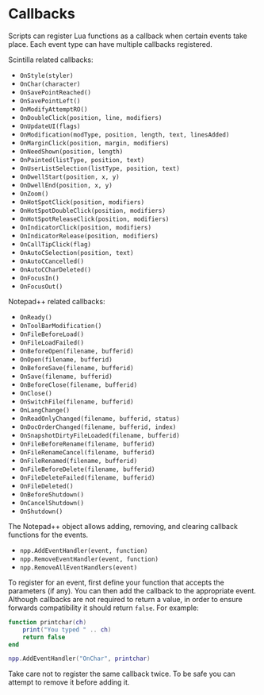 # Callbacks
Scripts can register Lua functions as a callback when certain events take place. Each event type can have multiple callbacks registered.

Scintilla related callbacks:

- `OnStyle(styler)`
- `OnChar(character)`
- `OnSavePointReached()`
- `OnSavePointLeft()`
- `OnModifyAttemptRO()`
- `OnDoubleClick(position, line, modifiers)`
- `OnUpdateUI(flags)`
- `OnModification(modType, position, length, text, linesAdded)`
- `OnMarginClick(position, margin, modifiers)`
- `OnNeedShown(position, length)`
- `OnPainted(listType, position, text)`
- `OnUserListSelection(listType, position, text)`
- `OnDwellStart(position, x, y)`
- `OnDwellEnd(position, x, y)`
- `OnZoom()`
- `OnHotSpotClick(position, modifiers)`
- `OnHotSpotDoubleClick(position, modifiers)`
- `OnHotSpotReleaseClick(position, modifiers)`
- `OnIndicatorClick(position, modifiers)`
- `OnIndicatorRelease(position, modifiers)`
- `OnCallTipClick(flag)`
- `OnAutoCSelection(position, text)`
- `OnAutoCCancelled()`
- `OnAutoCCharDeleted()`
- `OnFocusIn()`
- `OnFocusOut()`

Notepad++ related callbacks:

- `OnReady()`
- `OnToolBarModification()`
- `OnFileBeforeLoad()`
- `OnFileLoadFailed()`
- `OnBeforeOpen(filename, bufferid)`
- `OnOpen(filename, bufferid)`
- `OnBeforeSave(filename, bufferid)`
- `OnSave(filename, bufferid)`
- `OnBeforeClose(filename, bufferid)`
- `OnClose()`
- `OnSwitchFile(filename, bufferid)`
- `OnLangChange()`
- `OnReadOnlyChanged(filename, bufferid, status)`
- `OnDocOrderChanged(filename, bufferid, index)`
- `OnSnapshotDirtyFileLoaded(filename, bufferid)`
- `OnFileBeforeRename(filename, bufferid)`
- `OnFileRenameCancel(filename, bufferid)`
- `OnFileRenamed(filename, bufferid)`
- `OnFileBeforeDelete(filename, bufferid)`
- `OnFileDeleteFailed(filename, bufferid)`
- `OnFileDeleted()`
- `OnBeforeShutdown()`
- `OnCancelShutdown()`
- `OnShutdown()`

The Notepad++ object allows adding, removing, and clearing callback functions for the events. 

- `npp.AddEventHandler(event, function)`
- `npp.RemoveEventHandler(event, function)`
- `npp.RemoveAllEventHandlers(event)`

To register for an event, first define your function that accepts the parameters (if any). You can then add the callback to the appropriate event. Although callbacks are not required to return a value, in order to ensure forwards compatibility it should return `false`. For example:

```lua
function printchar(ch)
    print("You typed " .. ch)
    return false
end

npp.AddEventHandler("OnChar", printchar)
```

Take care not to register the same callback twice. To be safe you can attempt to remove it before adding it.
